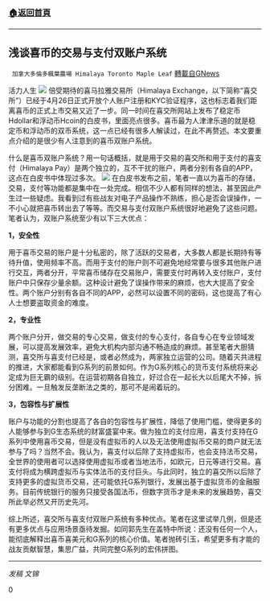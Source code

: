 ###  [:house:返回首頁](https://github.com/ourhimalayas/txt)
---

## 浅谈喜币的交易与支付双账户系统
` 加拿大多倫多楓葉農場 Himalaya Toronto Maple Leaf` [轉載自GNews](https://gnews.org/zh-hans/1168350/)

活力人生
![]()![](https://gnews-media-offload.s3.amazonaws.com/wp-content/uploads/2021/05/03161945/6f916cd11336a8fc8ad6781d3fc607b9.jpg)
倍受期待的喜马拉雅交易所（Himalaya Exchange，以下简称“喜交所”）已经于4月26日正式开放个人账户注册和KYC验证程序，这也标志着我们距离喜币的正式上市交易又近了一步。同一时间在喜交所网站上发布了稳定币Hdollar和浮动币Hcoin的白皮书，里面亮点很多。喜币最为人津津乐道的就是稳定币和浮动币的双币系统，这一点已经有很多人解读过，在此不再赘述。本文要重点介绍的是很少有人注意到的喜币双账户系统。

什么是喜币双账户系统？用一句话概括，就是用于交易的喜交所和用于支付的喜支付（Himalaya Pay）是两个独立的，互不干扰的账户，两者分别有各自的APP，这点在白皮书中体现过多次。
![]()![](https://gnews-media-offload.s3.amazonaws.com/wp-content/uploads/2021/05/03161931/HC.jpg)
在白皮书发布之前，笔者一直以为喜币的存储，交易，支付等功能都是集中在一处完成。相信不少人都有同样的想法，甚至因此产生过一些疑虑。我看到过有些战友对电子产品操作不熟练，担心是否会误操作，一不小心就把喜币转出去了等等。而交易与支付双账户系统很好地避免了这些问题。笔者认为，双账户系统至少有以下三大优点：

**1，安全性**

用于喜币交易的账户是十分私密的，除了活跃的交易者，大多数人都是长期持有等待升值，使用频率不高。而用于支付的账户则不可避免地经常要与很多其他账户进行交互，两者分开，平常喜币储存在交易账户，需要支付时再转入支付账户，支付账户中只保存少量余额。这种设计避免了误操作带来的麻烦，也大大提高了安全性。两个账户分别有各自不同的APP，必然可以设置不同的密码，这也提高了有心人士想要盗取资金的难度。

**2，专业性**

两个账户分开，做交易的专心交易，做支付的专心支付，各自专心在专业领域发展，可以提高发展效率，避免大机构内部沟通不畅造成的麻烦。甚至笔者大胆猜测，喜交所与喜支付已经是，或者必然成为，两家独立运营的公司。随着灭共进程的推进，大家都能看到G系列的前景如何。作为G系列核心的货币支付系统将来必定成为巨无霸的级别。在运营初期各自独立，好过合在一起长大以后尾大不掉，拆分困难。一旦触发反垄断法之类的，那可不是闹着玩的。

**3，包容性与扩展性**

账户与功能的分割也提高了各自的包容性与扩展性，降低了使用门槛，使得更多的人能够参与到G生态系统的财富盛宴中来。做为独立的支付应用，喜支付支持在G系列中使用喜币交易，但是没有虚拟币的人以及无法使用虚拟币交易的商户就无法参与了吗？当然不会。我认为，喜支付以后除了支持虚拟币，也会支持法币交易，全世界的使用者可以选择使用虚拟币或者当地法币，如欧元，日元等进行交易。喜支付将成为横跨虚拟币与实体法币的支付巨头。与此同时，独立的喜交所以后除了支持更多的虚拟货币交易，还可能依托G系列银行，发展出基于虚拟货币的金融服务。目前传统银行的服务只接受各国法币，但数字货币才是未来的发展趋势，喜交所此举必然又开历史先河。

综上所述，喜交所与喜支付双账户系统有多种优点。笔者在这里试举几例，但是还有更多优点与应用场景亟待发掘。如同郭先生在盖特中所说：还没有任何一个人，能彻底解释出喜币喜美元和G系列的核心价值。笔者抛砖引玉，希望更多有才能的战友贡献智慧，集思广益，共同完整G系列的宏伟拼图。

* * *

*发稿 文锦*

0
